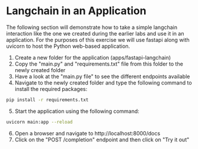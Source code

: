 # Langchain in an Application

The following section will demonstrate how to take a simple langchain interaction like the one we created during the earlier labs and use it in an application. For the purposes of this exercise we will use fastapi along with uvicorn to host the Python web-based application.

1. Create a new folder for the application (apps/fastapi-langchain)
2. Copy the "main.py" and "requirements.txt" file from this folder to the newly created folder
3. Have a look at the "main.py file" to see the different endpoints available
4. Navigate to the newly created folder and type the following command to install the required packages:

```bash
pip install -r requirements.txt
```

5. Start the application using the following command:

```bash
uvicorn main:app --reload
```

6. Open a browser and navigate to http://localhost:8000/docs
7. Click on the "POST /completion" endpoint and then click on "Try it out"